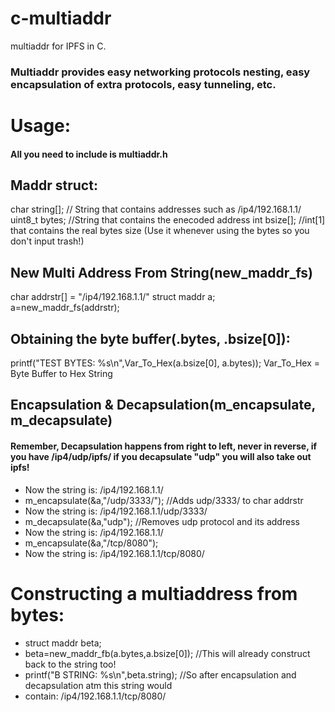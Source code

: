 # c-multiaddr
multiaddr for IPFS in C.

### Multiaddr provides easy networking protocols nesting, easy encapsulation of extra protocols, easy tunneling, etc.
# Usage:
#### All you need to include is multiaddr.h
## Maddr struct:
char string[]; // String that contains addresses such as /ip4/192.168.1.1/
uint8_t bytes; //String that contains the enecoded address
int bsize[]; //int[1] that contains the real bytes size (Use it whenever using the bytes so you don't input trash!)
## New Multi Address From String(new_maddr_fs)
  char addrstr[] = "/ip4/192.168.1.1/"
	struct maddr a;
	a=new_maddr_fs(addrstr);
## Obtaining the byte buffer(.bytes, .bsize[0]):
  printf("TEST BYTES: %s\n",Var_To_Hex(a.bsize[0], a.bytes));
  Var_To_Hex = Byte Buffer to Hex String
## Encapsulation & Decapsulation(m_encapsulate, m_decapsulate)
#### Remember, Decapsulation happens from right to left, never in reverse, if you have /ip4/udp/ipfs/ if you decapsulate "udp" you will also take out ipfs! 
* Now the string is: /ip4/192.168.1.1/
* m_encapsulate(&a,"/udp/3333/"); //Adds udp/3333/ to char addrstr
* Now the string is: /ip4/192.168.1.1/udp/3333/
* m_decapsulate(&a,"udp"); //Removes udp protocol and its address
* Now the string is: /ip4/192.168.1.1/
* m_encapsulate(&a,"/tcp/8080");
* Now the string is: /ip4/192.168.1.1/tcp/8080/
# Constructing a multiaddress from bytes:
* struct maddr beta;
* beta=new_maddr_fb(a.bytes,a.bsize[0]); //This will already construct back to the string too!
* printf("B STRING: %s\n",beta.string);  //So after encapsulation and decapsulation atm this string would 
* contain: /ip4/192.168.1.1/tcp/8080/
 

